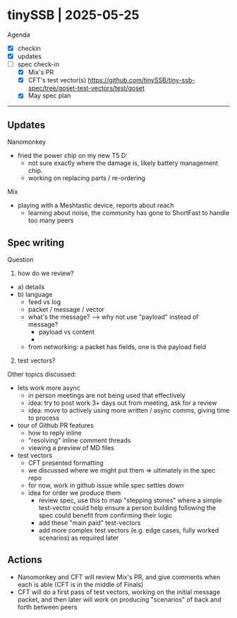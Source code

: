 # tinySSB | 2025-05-25

Agenda
- [x] checkin
- [x] updates
- [ ] spec check-in
  - [x] Mix's PR
  - [x] CFT's test vector(s) https://github.com/tinySSB/tiny-ssb-spec/tree/goset-test-vectors/test/goset
  - [x] May spec plan

---

## Updates

Nanomonkey
- fried the power chip on my new T5 D:
  - not sure exactly where the damage is, likely battery management chip.
  - working on replacing parts / re-ordering

Mix
- playing with a Meshtastic device, reports about reach
  - learning about noise, the community has gone to ShortFast to handle too many peers
  
  
## Spec writing

Question
1. how do we review?
  - a) details
  - b) language
    - feed vs log
    - packet / message / vector
    - what's the message? --> why not use "payload" instead of message?
      - payload vs content
      - 
    - from networking: a packet has fields, one is the payload field
2. test vectors?


Other topics discussed:
- lets work more async
    - in person meetings are not being used that effectively
    - idea: try to post work 3+ days out from meeting, ask for a review
    - idea: move to actively using more written / async comms, giving time to process
- tour of Github PR features
    - how to reply inline
    - "resolving" inline comment threads
    - viewing a preview of MD files
- test vectors
    - CFT presented formatting
    - we discussed where we might put them => ultimately in the spec repo
    - for now, work in github issue while spec settles down
    - idea for order we produce them
        - review spec, use this to map "stepping stones" where a simple test-vector could help ensure a person building following the spec could benefit from confirming their logic
        - add these "main paid" test-vectors
        - add more complex test vectors (e.g. edge cases, fully worked scenarios) as required later


## Actions

- Nanomonkey and CFT will review Mix's PR, and give comments when each is able (CFT is in the middle of Finals)
- CFT will do a first pass of test vectors, working on the initial message packet, and then later will work on producing "scenarios" of back and forth between peers

